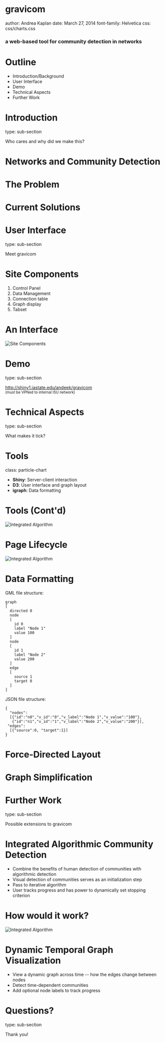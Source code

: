 <style>
.reveal section del,
.reveal h1 del {
  color: #FF9900;
}

.reveal section code {
  font-size: 14px;
}
</style>

gravicom
========================================================
author: Andrea Kaplan
date: March 27, 2014
font-family: Helvetica
css: css/charts.css

<script type="text/javascript" src="scripts/d3.v3.min.js"></script>
<script type="text/javascript" src="scripts/charts.js"></script>

<h3>a web-based tool for community detection in networks</h3>

Outline
========================================================

- Introduction/Background
- User Interface
- Demo
- Technical Aspects
- Further Work

Introduction
========================================================
type: sub-section

Who cares and why did we make this?

Networks and Community Detection
========================================================

The Problem
========================================================

Current Solutions
========================================================

User Interface
========================================================
type: sub-section

Meet gravicom

Site Components
========================================================
1. Control Panel
1. Data Management
1. Connection table
1. Graph display
1. Tabset

An Interface
========================================================
![Site Components](images/sitecomponents.png)


Demo
========================================================
type: sub-section

http://shiny1.iastate.edu/andeek/gravicom  
<small>(must be VPNed to internal ISU network)</small>

Technical Aspects
========================================================
type: sub-section

What makes it tick?

Tools
========================================================
class: particle-chart

- **Shiny**: Server-client interaction
- **D3**: User interface and graph layout
- **igraph**: Data formatting

<script>d3.select(".particle-chart").call(particleChart())</script>

Tools (Cont'd)
========================================================
![Integrated Algorithm](images/clientserverflow.png)

Page Lifecycle
========================================================
![Integrated Algorithm](images/pagelifecycle.png)

Data Formatting
========================================================
GML file structure:

```
graph
[
  directed 0
  node
  [
    id 0
    label "Node 1"
    value 100
  ]
  node
  [
    id 1
    label "Node 2"
    value 200
  ]
  edge
  [
    source 1
    target 0
  ]
]
```


JSON file structure:

```
{
  "nodes":
  [{"id":"n0","v_id":"0","v_label":"Node 1","v_value":"100"}, 
   {"id":"n1","v_id":"1","v_label":"Node 2","v_value":"200"}], 
 "edges":
  [{"source":0, "target":1}]
}
```


Force-Directed Layout
========================================================

Graph Simplification
========================================================


Further Work
========================================================
type: sub-section

Possible extensions to gravicom

Integrated Algorithmic Community Detection
========================================================
- Combine the benefits of human detection of communities with algorithmic detection
- Visual detection of communities serves as an initialization step
- Pass to iterative algorithm
- User tracks progress and has power to dynamically set stopping criterion

How would it work?
=======================================================
![Integrated Algorithm](images/integrated_algorithm.png)

Dynamic Temporal Graph Visualization
========================================================
- View a dynamic graph across time -- how the edges change between nodes 
- Detect time-dependent communities
- Add optional node labels to track progress

Questions?
========================================================
type: sub-section

Thank you!



